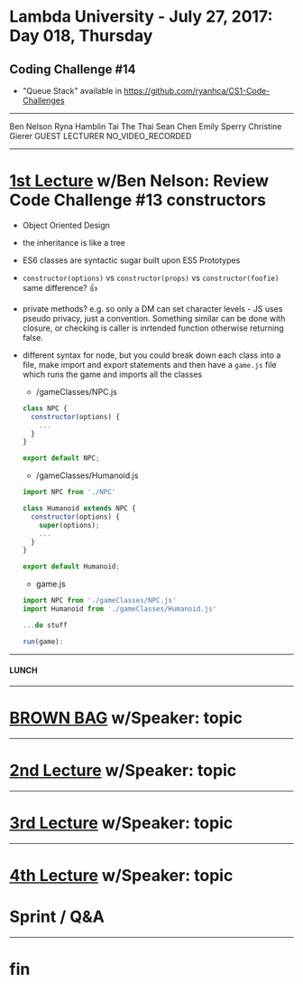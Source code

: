 # Lambda University - July 27, 2017: Day 018, Thursday
## Coding Challenge #14
- "Queue Stack" available in https://github.com/ryanhca/CS1-Code-Challenges
***
Ben Nelson
Ryna Hamblin
Tai The Thai
Sean Chen
Emily Sperry
Christine Gierer
GUEST LECTURER
NO_VIDEO_RECORDED
***
# [1st Lecture](VIDEO_RECORDED_NOT_POSTED) w/Ben Nelson: Review Code Challenge #13 constructors
- Object Oriented Design
- the inheritance is like a tree
- ES6 classes are syntactic sugar built upon ES5 Prototypes
- `constructor(options)` vs `constructor(props)` vs `constructor(foofie)` same difference? :+1:
- private methods? e.g. so only a DM can set character levels - JS uses pseudo privacy, just a convention. Something similar can be done with closure, or checking is caller is inrtended function otherwise returning false.
- different syntax for node, but you could break down each class into a file, make import and export statements and then have a `game.js` file which runs the game and imports all the classes
  - /gameClasses/NPC.js
  ```js
  class NPC {
    constructor(options) {
      ...
    }
  }

  export default NPC;
  ```

  - /gameClasses/Humanoid.js
  ```js
  import NPC from './NPC'

  class Humanoid extends NPC {
    constructor(options) {
      super(options);
      ...
    }
  }

  export default Humanoid;
  ```

  - game.js
  ```js
  import NPC from './gameClasses/NPC.js'
  import Humanoid from './gameClasses/Humanoid.js'

  ...do stuff

  run(game):
  ```

***
#### LUNCH
***
# [BROWN BAG](VIDEO_RECORDED_NOT_POSTED) w/Speaker: topic
***
# [2nd Lecture](VIDEO_RECORDED_NOT_POSTED) w/Speaker: topic
***
# [3rd Lecture](VIDEO_RECORDED_NOT_POSTED) w/Speaker: topic
***
# [4th Lecture](VIDEO_RECORDED_NOT_POSTED) w/Speaker: topic
# Sprint / Q&A
***
# fin
